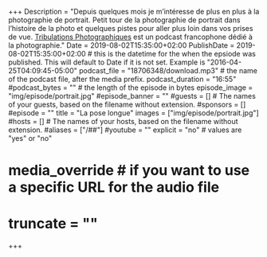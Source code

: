 +++
Description = "Depuis quelques mois je m’intéresse de plus en plus à la photographie de portrait. Petit tour de la photographie de portrait dans l’histoire de la photo et quelques pistes pour aller plus loin dans vos prises de vue. [Tribulations Photographiques](https://www.tribulationsphotographiques.com) est un podcast francophone dédié à la photographie."
Date = 2019-08-02T15:35:00+02:00
PublishDate = 2019-08-02T15:35:00+02:00 # this is the datetime for the when the epsiode was published. This will default to Date if it is not set. Example is "2016-04-25T04:09:45-05:00"
podcast_file = "18706348/download.mp3" # the name of the podcast file, after the media prefix.
podcast_duration = "16:55"
#podcast_bytes = "" # the length of the episode in bytes
episode_image = "img/episode/portrait.jpg"
#episode_banner = ""
#guests = [] # The names of your guests, based on the filename without extension.
#sponsors = []
#episode = ""
title = "La pose longue"
images = ["img/episode/portrait.jpg"]
#hosts = [] # The names of your hosts, based on the filename without extension.
#aliases = ["/##"]
#youtube = ""
explicit = "no" # values are "yes" or "no"
# media_override # if you want to use a specific URL for the audio file
# truncate = ""
+++
